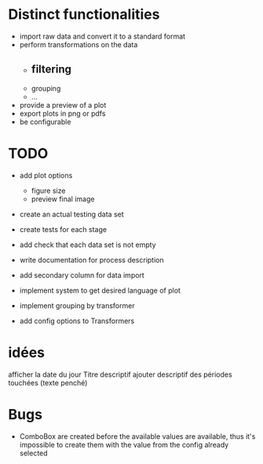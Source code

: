 # Distinct functionalities
- import raw data and convert it to a standard format
- perform transformations on the data
    - filtering
        - 
    - grouping
    - ...
- provide a preview of a plot
- export plots in png or pdfs
- be configurable

# TODO
- add plot options
    - figure size
    - preview final image
- create an actual testing data set
- create tests for each stage
- add check that each data set is not empty
- write documentation for process description
- add secondary column for data import
- implement system to get desired language of plot
- implement grouping by transformer

- add config options to Transformers

# idées
afficher la date du jour
Titre descriptif
ajouter descriptif des périodes touchées (texte penché)


# Bugs
- ComboBox are created before the available values are available, thus it's impossible to create them with the value from the config already selected